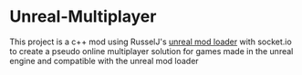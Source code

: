 # Unreal-Multiplayer

This project is a c++ mod using RusselJ's [unreal mod loader](https://github.com/RussellJerome/UnrealModLoader) with socket.io to create a pseudo online multiplayer solution for games made in the unreal engine and compatible with the unreal mod loader
